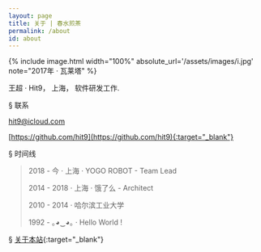 ```yaml
---
layout: page
title: 关于 | 春水煎茶
permalink: /about
id: about
---
```


{% include image.html width="100%" absolute_url='/assets/images/i.jpg' note="2017年 · 瓦莱塔" %}

王超 · Hit9， 上海， 软件研发工作.

<span class="heading-anchor">§</span> 联系

[hit9@icloud.com](mailto:hit9@icloud.com)

[https://github.com/hit9](https://github.com/hit9){:target="_blank"}

<span class="heading-anchor">§</span> 时间线

> 2018 - 今  · 上海 · YOGO ROBOT - Team Lead
>
> 2014 - 2018 · 上海 · 饿了么 - Architect
>
> 2010 - 2014 · 哈尔滨工业大学
>
> 1992 - ｡◕‿◕｡ · Hello World !

<span class="heading-anchor">§</span> [关于本站](https://github.com/hit9/writings.sh#writingssh){:target="_blank"}

